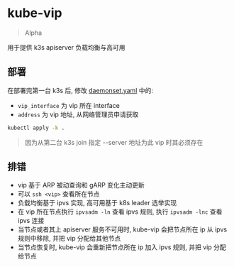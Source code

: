 # kube-vip

> Alpha

用于提供 k3s apiserver 负载均衡与高可用

## 部署

在部署完第一台 k3s 后, 修改 [daemonset.yaml](daemonset.yaml) 中的:
* `vip_interface` 为 vip 所在 interface
* `address` 为 vip 地址, 从网络管理员申请获取

```bash
kubectl apply -k . 
```

> 因为从第二台 k3s join 指定 --server 地址为此 vip 时其必须存在

## 排错

* vip 基于 ARP 被动查询和 gARP 变化主动更新
* 可以 `ssh <vip>` 查看所在节点
* 负载均衡基于 ipvs 实现, 高可用基于 k8s leader 选举实现
* 在 vip 所在节点执行 `ipvsadm -ln` 查看 ipvs 规则, 执行 `ipvsadm -lnc` 查看 ipvs 连接
* 当节点或者其上 apiserver 服务不可用时, kube-vip 会把节点所在 ip 从 ipvs 规则中移除, 并把 vip 分配给其他节点
* 当节点恢复时, kube-vip 会重新把节点所在 ip 加入 ipvs 规则, 并把 vip 分配给节点